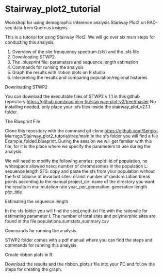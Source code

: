# Stairway_plot2_tutorial
Workshop for using demographic inference analysis Stariway Plot2 on RAD-seq data from Quercus insignis

This is a tutorial for using Stairway Plot2.
We will go over six main steps for conducting this analysis.

1) Overview of the site freuquency spectrum (sfs) and the .sfs file
2) Downloading STWP2.
3) The .blueprint file: parameters and sequence length estimation
4) Commands for running the analysis
5) Graph the results with ribbon plots on R studio
6) Interpreting the results and comparing population/regional histories

Downloading STWP2

You can download the executable files of STWP2 v 1.1 in this github repository https://github.com/xiaoming-liu/stairway-plot-v2/tree/master
No installing needed, only place your .sfs files inside the stairway_plot_v2.1.1 folder.

The Blueprint File

Clone this repository with the command git clone https://github.com/Sergio-Marrugo/Stairway_plot2_tutorial/tree/main
In the sfs folder you will find a file Example_folded.blueprint. During the session we will get familiar with this file, for it is the place where we specify the parameters to use during the analysis.

We will need to modify the following entries:
popid: id of population, no whitespace allowed
nseq: number of chromosomes in the population
L: sequence length
SFS: copy and paste the sfs from your population without the first column of invariant sites.
nrand: number of randomization break points according to the manual
project_dir: name of the directory you want the results in
mu: mutation rate
year_per_generation: generation length
plot_title

Estimating the sequence length

In the sfs folder you will find the seqLength.txt file with the rationale for estimating parameter L
The number of total sites and polymorphic sites are found in the file populations.sumstats_summary.csv

Commands for running the analysis

STWP2 folder comes with a pdf manual where you can find the steps and commands for running this analysis

Create ribbon plots in R

Download the results and the ribbon_plots.r file into your PC and follow the steps for creating the graph.
